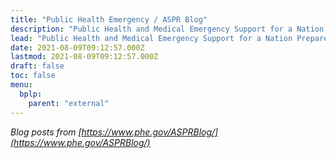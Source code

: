 ```yaml
---
title: "Public Health Emergency / ASPR Blog"
description: "Public Health and Medical Emergency Support for a Nation Prepared"
lead: "Public Health and Medical Emergency Support for a Nation Prepared"
date: 2021-08-09T09:12:57.000Z
lastmod: 2021-08-09T09:12:57.000Z
draft: false
toc: false
menu:
  bplp:
    parent: "external"
---
```


*Blog posts from [https://www.phe.gov/ASPRBlog/](https://www.phe.gov/ASPRBlog/)*

&nbsp;  